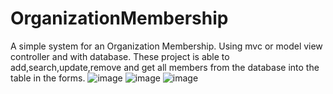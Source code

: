 # OrganizationMembership
A simple system for an Organization Membership. Using mvc or model view controller and with database. These project is able to add,search,update,remove and get all members from the database into the table in the forms.
![image](https://github.com/user-attachments/assets/c9b9bc99-9dea-4d37-ba14-3cd560567df4)
![image](https://github.com/user-attachments/assets/37aeb5ce-0cce-48ae-b9bc-1c5f5d780754)
![image](https://github.com/user-attachments/assets/6dfb0dfc-5352-4552-9617-5d0fb18df67e)


